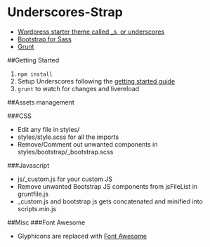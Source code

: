 
Underscores-Strap
===


* [Wordpress starter theme called _s, or underscores](https://github.com/)
* [Bootstrap for Sass](https://github.com/twbs/bootstrap-sass)
* [Grunt](http://gruntjs.com/)


##Getting Started


1. ```npm install```
2. Setup Underscores following the [getting started guide](https://github.com/automattic/_s)
3. ```grunt``` to watch for changes and livereload


##Assets management

###CSS
* Edit any file in styles/
* styles/style.scss for all the imports
* Remove/Comment out unwanted components in styles/bootstrap/_bootstrap.scss

###Javascript
* js/_custom.js for your custom JS
* Remove unwanted Bootstrap JS components from jsFileList in gruntfile.js
* _custom.js and bootstrap js gets concatenated and minified into scripts.min.js

##Misc
###Font Awesome
* Glyphicons are replaced with [Font Awesome](http://fortawesome.github.io/Font-Awesome/)
